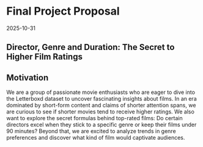 Final Project Proposal
================
2025-10-31

## Director, Genre and Duration: The Secret to Higher Film Ratings

## Motivation

We are a group of passionate movie enthusiasts who are eager to dive
into the Letterboxd dataset to uncover fascinating insights about films.
In an era dominated by short-form content and claims of shorter
attention spans, we are curious to see if shorter movies tend to receive
higher ratings. We also want to explore the secret formulas behind
top-rated films: Do certain directors excel when they stick to a
specific genre or keep their films under 90 minutes? Beyond that, we are
excited to analyze trends in genre preferences and discover what kind of
film would captivate audiences.
